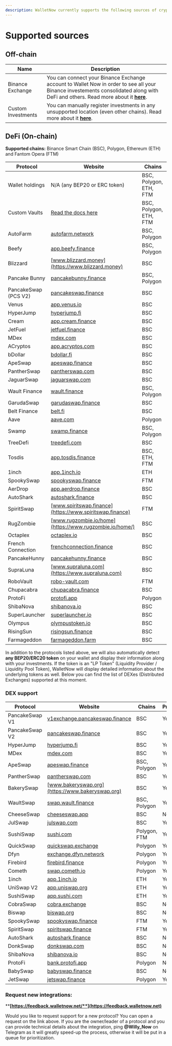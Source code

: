 ```yaml
---
description: WalletNow currently supports the following sources of crypto investments
---
```


# Supported sources

## Off-chain

| Name               | Description                                                                                                                                                                                                                 |
| ------------------ | --------------------------------------------------------------------------------------------------------------------------------------------------------------------------------------------------------------------------- |
| Binance Exchange   | You can connect your Binance Exchange account to Wallet Now in order to see all your Binance investements consolidated along with DeFi and others. Read more about it [**here**](features/binance-exchange-integration.md). |
| Custom Investments | You can manually register investments in any unsupported location (even other chains). Read more about it [**here**](features/custom-investments.md).                                                                       |

## DeFi (On-chain)

**Supported chains:** Binance Smart Chain (BSC), Polygon, Ethereum (ETH) and Fantom Opera (FTM)

| Protocol             | Website                                                      | Chains                 |
| -------------------- | ------------------------------------------------------------ | ---------------------- |
| Wallet holdings      | N/A (any BEP20 or ERC token)                                 | BSC, Polygon, ETH, FTM |
| Custom Vaults        | [Read the docs here](features/custom-vaults.md)              | BSC, Polygon, ETH, FTM |
| AutoFarm             | [autofarm.network](https://autofarm.network)                 | BSC, Polygon           |
| Beefy                | [app.beefy.finance](https://app.beefy.finance)               | BSC, Polygon           |
| Blizzard             | [www.blizzard.money](https://www.blizzard.money)             | BSC                    |
| Pancake Bunny        | [pancakebunny.finance](https://pancakebunny.finance)         | BSC, Polygon           |
| PancakeSwap (PCS V2) | [pancakeswap.finance](https://pancakeswap.finance)           | BSC                    |
| Venus                | [app.venus.io](https://app.venus.io)                         | BSC                    |
| HyperJump            | [hyperjump.fi](https://hyperjump.fi)                         | BSC                    |
| Cream                | [app.cream.finance](https://app.cream.finance)               | BSC                    |
| JetFuel              | [jetfuel.finance](https://jetfuel.finance)                   | BSC                    |
| MDex                 | [mdex.com](https://mdex.com)                                 | BSC                    |
| ACryptos             | [app.acryptos.com](https://app.acryptos.com)                 | BSC                    |
| bDollar              | [bdollar.fi](https://bdollar.fi)                             | BSC                    |
| ApeSwap              | [apeswap.finance](https://apeswap.finance)                   | BSC                    |
| PantherSwap          | [pantherswap.com](https://pantherswap.com)                   | BSC                    |
| JaguarSwap           | [jaguarswap.com](https://jaguarswap.com/staking)             | BSC                    |
| Wault Finance        | [wault.finance](https://wault.finance)                       | BSC, Polygon           |
| GarudaSwap           | [garudaswap.finance](https://garudaswap.finance)             | BSC                    |
| Belt Finance         | [belt.fi](https://belt.fi)                                   | BSC                    |
| Aave                 | [aave.com](https://aave.com)                                 | Polygon                |
| Swamp                | [swamp.finance](https://swamp.finance)                       | BSC, Polygon           |
| TreeDefi             | [treedefi.com](http://treedefi.com)                          | BSC                    |
| Tosdis               | [app.tosdis.finance](https://app.tosdis.finance)             | BSC, ETH, FTM          |
| 1inch                | [app.1inch.io](https://app.1inch.io)                         | ETH                    |
| SpookySwap           | [spookyswap.finance](https://spookyswap.finance)             | FTM                    |
| AerDrop              | [app.aerdrop.finance](https://app.aerdrop.finance/farms)     | BSC                    |
| AutoShark            | [autoshark.finance](https://autoshark.finance)               | BSC                    |
| SpiritSwap           | [www.spiritswap.finance](https://www.spiritswap.finance)     | FTM                    |
| RugZombie            | [www.rugzombie.io/home](https://www.rugzombie.io/home/)      | BSC                    |
| Octaplex             | [octaplex.io](https://octaplex.io)                           | BSC                    |
| French Connection    | [frenchconnection.finance](https://frenchconnection.finance) | BSC                    |
| PancakeHunny         | [pancakehunny.finance](https://pancakehunny.finance)         | BSC                    |
| SupraLuna            | [www.supraluna.com](https://www.supraluna.com)               | BSC                    |
| RoboVault            | [robo-vault.com](https://robo-vault.com)                     | FTM                    |
| Chupacabra           | [chupacabra.finance](https://chupacabra.finance)             | BSC                    |
| ProtoFi              | [protofi.app](https://protofi.app)                           | Polygon                |
| ShibaNova            | [shibanova.io](https://shibanova.io)                         | BSC                    |
| SuperLauncher        | [superlauncher.io](https://superlauncher.io)                 | BSC                    |
| Olympus              | [olympustoken.io](https://olympustoken.io)                   | BSC                    |
| RisingSun            | [risingsun.finance](https://risingsun.finance)               | BSC                    |
| Farmageddon          | [farmageddon.farm](https://farmageddon.farm)                 | BSC                    |

In addition to the protocols listed above, we will also automatically detect **any BEP20/ERC20 token** on your wallet and display their information along with your investments. If the token is an "LP Token" (Liquidity Provider / Liquidity Pool Token), WalletNow will display detailed information about the underlying tokens as well. Below you can find the list of DEXes (Distributed Exchanges) supported at this moment.

### DEX support

| Protocol       | Website                                                                  | Chains       | Prices? |
| -------------- | ------------------------------------------------------------------------ | ------------ | ------- |
| PancakeSwap V1 | [v1exchange.pancakeswap.finance](https://v1exchange.pancakeswap.finance) | BSC          | Yes ✅   |
| PancakeSwap V2 | [pancakeswap.finance](https://pancakeswap.finance)                       | BSC          | Yes ✅   |
| HyperJump      | [hyperjump.fi](https://hyperjump.fi)                                     | BSC          | Yes ✅   |
| MDex           | [mdex.com](https://mdex.com)                                             | BSC          | Yes ✅   |
| ApeSwap        | [apeswap.finance](https://apeswap.finance)                               | BSC, Polygon | Yes ✅   |
| PantherSwap    | [pantherswap.com](https://pantherswap.com)                               | BSC          | Yes ✅   |
| BakerySwap     | [www.bakeryswap.org](https://www.bakeryswap.org)                         | BSC          | Yes ✅   |
| WaultSwap      | [swap.wault.finance](https://swap.wault.finance/#/swap)                  | BSC, Polygon | Yes ✅   |
| CheeseSwap     | [cheeseswap.app](https://cheeseswap.app)                                 | BSC          | No      |
| JulSwap        | [julswap.com](https://julswap.com)                                       | BSC          | Yes ✅   |
| SushiSwap      | [sushi.com](https://sushi.com)                                           | Polygon, FTM | Yes ✅   |
| QuickSwap      | [quickswap.exchange](https://quickswap.exchange/#/swap)                  | Polygon      | Yes ✅   |
| Dfyn           | [exchange.dfyn.network](https://exchange.dfyn.network)                   | Polygon      | Yes ✅   |
| Firebird       | [firebird.finance](https://firebird.finance)                             | Polygon      | Yes ✅   |
| Cometh         | [swap.cometh.io](https://swap.cometh.io)                                 | Polygon      | Yes ✅   |
| 1inch          | [app.1inch.io](https://app.1inch.io)                                     | ETH          | Yes ✅   |
| UniSwap V2     | [app.uniswap.org](https://app.uniswap.org)                               | ETH          | Yes ✅   |
| SushiSwap      | [app.sushi.com](https://app.sushi.com)                                   | ETH          | Yes ✅   |
| CobraSwap      | [cobra.exchange](https://cobra.exchange)                                 | BSC          | No      |
| Biswap         | [biswap.org](https://biswap.org)                                         | BSC          | No      |
| SpookySwap     | [spookyswap.finance](https://spookyswap.finance)                         | FTM          | Yes ✅   |
| SpiritSwap     | [spiritswap.finance](https://app.spiritswap.finance/#/)                  | FTM          | Yes ✅   |
| AutoShark      | [autoshark.finance](https://autoshark.finance/swap)                      | BSC          | No      |
| DonkSwap       | [donkswap.com](https://donkswap.com)                                     | BSC          | No      |
| ShibaNova      | [shibanova.io](https://shibanova.io)                                     | BSC          | No      |
| ProtoFi        | [bank.protofi.app](https://bank.protofi.app)                             | Polygon      | No      |
| BabySwap       | [babyswap.finance](https://home.babyswap.finance)                        | BSC          | No      |
| JetSwap        | [jetswap.finance](https://jetswap.finance)                               | Polygon      | Yes ✅   |

### **Request new integrations:**

****[**https://feedback.walletnow.net/**](https://feedback.walletnow.net)****

Would you like to request support for a new protocol? You can open a request on the link above. If you are the owner/leader of a protocol and you can provide technical details about the integration, ping **@Willy\_Now** on Telegram as it will greatly speed-up the process, otherwise it will be put in a queue for prioritization.

##

